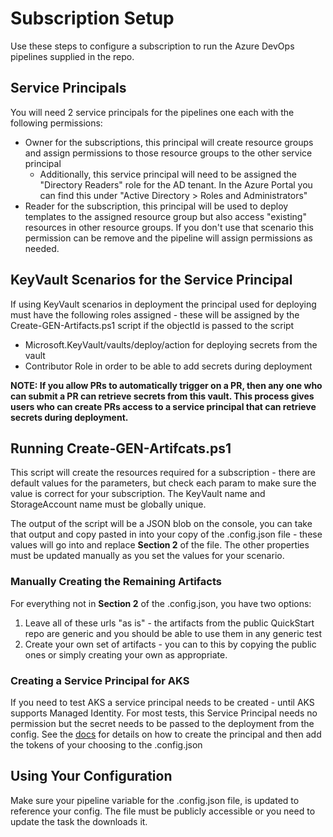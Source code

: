 # Subscription Setup

Use these steps to configure a subscription to run the Azure DevOps pipelines supplied in the repo.

## Service Principals

You will need 2 service principals for the pipelines one each with the following permissions:

- Owner for the subscriptions, this principal will create resource groups and assign permissions to those resource groups to the other service principal
  - Additionally, this service principal will need to be assigned the "Directory Readers" role for the AD tenant.  In the Azure Portal you can find this under "Active Directory > Roles and Administrators"
- Reader for the subscription, this principal will be used to deploy templates to the assigned resource group but also access "existing" resources in other resource groups.  If you don't use that scenario this permission can be remove and the pipeline will assign permissions as needed.

## KeyVault Scenarios for the Service Principal

If using KeyVault scenarios in deployment the principal used for deploying must have the following roles assigned - these will be assigned by the Create-GEN-Artifacts.ps1 script if the objectId is passed to the script

- Microsoft.KeyVault/vaults/deploy/action for deploying secrets from the vault
- Contributor Role in order to be able to add secrets during deployment

**NOTE: If you allow PRs to automatically trigger on a PR, then any one who can submit a PR can retrieve secrets from this vault.  This process gives users who can create PRs access to a service principal that can retrieve secrets during deployment.**

## Running Create-GEN-Artifcats.ps1

This script will create the resources required for a subscription - there are default values for the parameters, but check each param to make sure the value is correct for your subscription.  The KeyVault name and StorageAccount name must be globally unique.

The output of the script will be a JSON blob on the console, you can take that output and copy pasted in into your copy of the .config.json file - these values will go into and replace **Section 2** of the file.  The other properties must be updated manually as you set the values for your scenario.

### Manually Creating the Remaining Artifacts

For everything not in **Section 2** of the .config.json, you have two options:

1. Leave all of these urls "as is" - the artifacts from the public QuickStart repo are generic and you should be able to use them in any generic test
1. Create your own set of artifacts - you can to this by copying the public ones or simply creating your own as appropriate.

### Creating a Service Principal for AKS

If you need to test AKS a service principal needs to be created - until AKS supports Managed Identity.  For most tests, this Service Principal needs no permission but the secret needs to be passed to the deployment from the config.  See the [docs](https://docs.microsoft.com/en-us/azure/aks/kubernetes-service-principal) for details on how to create the principal and then add the tokens of your choosing to the .config.json

## Using Your Configuration

Make sure your pipeline variable for the .config.json file, is updated to reference your config.  The file must be publicly accessible or you need to update the task the downloads it.
